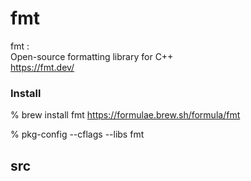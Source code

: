 fmt
===============


fmt :   
Open-source formatting library for C++  
https://fmt.dev/

###  Install 
% brew install fmt
https://formulae.brew.sh/formula/fmt

 % pkg-config --cflags --libs  fmt

## src
